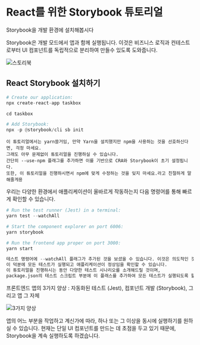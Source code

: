 # React를 위한 Storybook 튜토리얼

Storybook을 개발 환경에 설치해봅시다

Storybook은 개발 모드에서 앱과 함께 실행됩니다. 이것은 비즈니스 로직과 컨테스트로부터 UI 컴포넌트를 독립적으로 분리하여 만들수 있도록 도와줍니다.

![스토리북](https://www.learnstorybook.com/intro-to-storybook/storybook-relationship.jpg)

## React Storybook 설치하기

```python
# Create our application:
npx create-react-app taskbox

cd taskbox

# Add Storybook:
npx -p @storybook/cli sb init
```

```
이 튜토리얼에서는 yarn쓸거임, 만약 Yarn을 설치했지만 npm을 사용하는 것을 선호하신다면, 걱정 마세요.
그래도 아무 문제없이 튜토리얼을 진행하실 수 있습니다. 
간단히 --use-npm 플래그를 추가하면 이를 기반으로 CRA와 Storybook이 초기 설정됩니다.
또한, 이 튜토리얼을 진행하시면서 npm에 맞게 수정하는 것을 잊지 마세요.라고 친절하게 말해줄게용
```

우리는 다양한 환경에서 애플리케이션이 올바르게 작동하는지 다음 명령어를 통해 빠르게 확인할 수 있습니다.

```python
# Run the test runner (Jest) in a terminal:
yarn test --watchAll

# Start the component explorer on port 6006:
yarn storybook

# Run the frontend app proper on port 3000:
yarn start
```

```python
테스트 명령어에 --watchAll 플래그가 추가된 것을 보셨을 수 있습니다. 이것은 의도적인 것으로,
이 덕분에 모든 테스트가 실행되고 애플리케이션이 정상임을 확인할 수 있습니다.
이 튜토리얼을 진행하시는 동안 다양한 테스트 시나리오를 소개해드릴 것이며,
package.json의 테스트 스크립트 부분에 이 플래스를 추가하여 모든 테스트가 실행되도록 할 수 있습니다.
```

프론트엔드 앱의 3가지 양상 : 자동화된 테스트 (Jest), 컴포넌트 개발 (Storybook), 그리고 앱 그 자체

![3가지 양상](https://www.learnstorybook.com/intro-to-storybook/app-three-modalities.png)

앱의 어느 부분을 작업하고 계신가에 따라, 하나 또는 그 이상을 동시에 실행하기를 원하실 수 있습니다. 현재는 단일 UI 컴포넌트를 만드는 데 초점을 두고 있기 때문에, Storybook을 계속 실행하도록 하겠습니다.